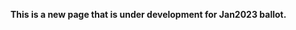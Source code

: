 
<div class="bg-info" markdown="1">

**This is a new page that is under development for Jan2023 ballot.**

</div>